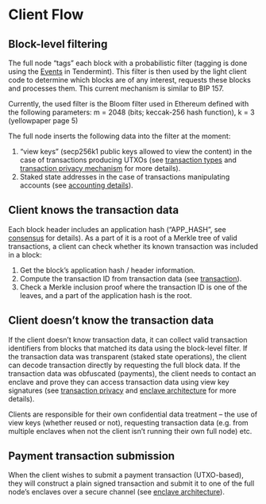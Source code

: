 # Client Flow

## Block-level filtering

The full node “tags” each block with a probabilistic filter (tagging is done using the [Events](https://docs.tendermint.com/master/spec/abci/abci.html#events) in Tendermint). This filter is then used by the light client code to determine which blocks are of any interest, requests these blocks and processes them. This current mechanism is similar to BIP 157.

Currently, the used filter is the Bloom filter used in Ethereum defined with the following parameters: m = 2048 (bits; keccak-256 hash function), k = 3 (yellowpaper page 5)

The full node inserts the following data into the filter at the moment:

1. “view keys” (secp256k1 public keys allowed to view the content) in the case of transactions producing UTXOs (see [transaction types](./transaction.md) and [transaction privacy mechanism](./transaction-privacy.md) for more details).
2. Staked state addresses in the case of transactions manipulating accounts (see [accounting details](./transaction-accounting-model.md)).

## Client knows the transaction data

Each block header includes an application hash (“APP_HASH”, see [consensus](./consensus.md) for details). As a part of it is a root of a Merkle tree of valid transactions, a client can check whether its known transaction was included in a block:

1. Get the block’s application hash / header information.
2. Compute the transaction ID from transaction data (see [transaction](./transaction.md)).
3. Check a Merkle inclusion proof where the transaction ID is one of the leaves, and a part of the application hash is the root.

## Client doesn’t know the transaction data

If the client doesn’t know transaction data, it can collect valid transaction identifiers from blocks that matched its data using the block-level filter. If the transaction data was transparent (staked state operations), the client can decode transaction directly by requesting the full block data. If the transaction data was obfuscated (payments), the client needs to contact an enclave and prove they can access transaction data using view key signatures (see [transaction privacy](./transaction-privacy.md) and [enclave architecture](./enclave-architecture.md) for more details).

Clients are responsible for their own confidential data treatment – the use of view keys (whether reused or not), requesting transaction data (e.g. from multiple enclaves when not the client isn’t running their own full node) etc.

## Payment transaction submission

When the client wishes to submit a payment transaction (UTXO-based), they will construct a plain signed transaction and submit it to one of the full node’s enclaves over a secure channel (see [enclave architecture](./enclave-architecture.md)).
